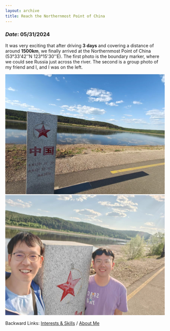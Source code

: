 ```yaml
---
layout: archive
title: Reach the Northernmost Point of China
---
```


### *Date*: 05/31/2024

It was very exciting that after driving **3 days** and covering a distance of around **1500km**, we finally arrived at the Northernmost Point of China (53°33'42''N 123°15'30''E). The first photo is the boundary marker, where we could see Russia just across the river. The second is a group photo of my friend and I, and I was on the left.

<img src="/news/imgs/northest_of_china_1.png">
<img src="/news/imgs/northest_of_china.png">

Backward Links: [Interests & Skills](../_pages/interests&skills.md) / [About Me](../_pages/about.md)

